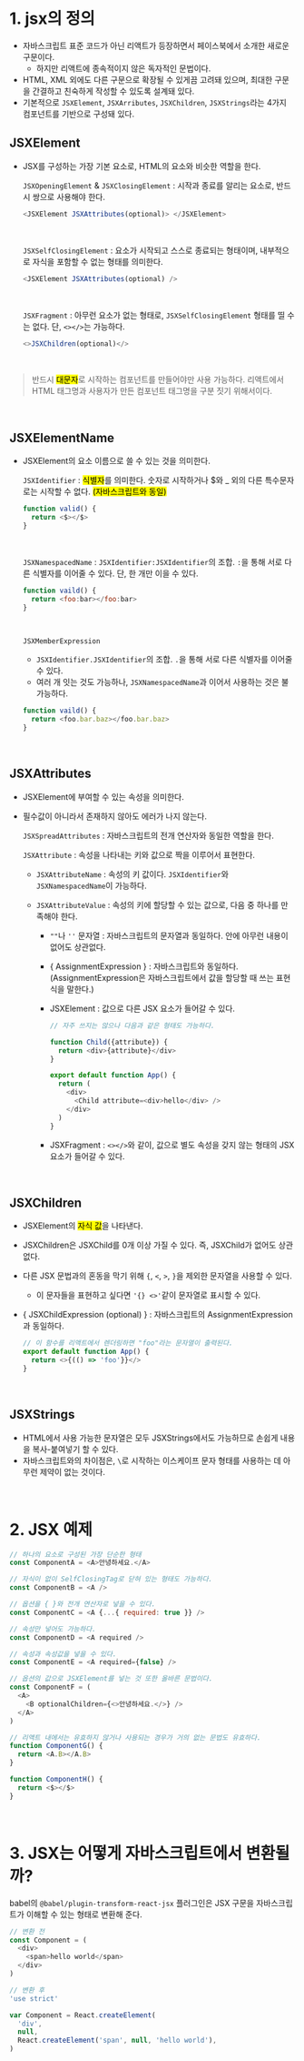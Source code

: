 # 1. jsx의 정의
- 자바스크립트 표준 코드가 아닌 리액트가 등장하면서 페이스북에서 소개한 새로운 구문이다.
  - 하지만 리액트에 종속적이지 않은 독자적인 문법이다.
- HTML, XML 외에도 다른 구문으로 확장될 수 있게끔 고려돼 있으며, 최대한 구문을 간결하고 친숙하게 작성할 수 있도록 설계돼 있다.
- 기본적으로 `JSXElement`, `JSXArributes`, `JSXChildren`, `JSXStrings`라는 4가지 컴포넌트를 기반으로 구성돼 있다.

## JSXElement
- JSX를 구성하는 가장 기본 요소로, HTML의 요소와 비슷한 역할을 한다.

  `JSXOpeningElement` & `JSXClosingElement` : 시작과 종료를 알리는 요소로, 반드시 쌍으로 사용해야 한다.
  ```javascript
  <JSXElement JSXAttributes(optional)> </JSXElement>
  ```
  <br>

  `JSXSelfClosingElement` : 요소가 시작되고 스스로 종료되는 형태이며, 내부적으로 자식을 포함할 수 없는 형태를 의미한다.
  ```javascript
  <JSXElement JSXAttributes(optional) />
  ```
  <br>

  `JSXFragment` : 아무런 요소가 없는 형태로, `JSXSelfClosingElement` 형태를 띨 수는 없다. 단, `<></>`는 가능하다.
  ```javascript
  <>JSXChildren(optional)</>
  ```
<br>

  > 반드시 <mark>대문자</mark>로 시작하는 컴포넌트를 만들어야만 사용 가능하다. 리액트에서 HTML 태그명과 사용자가 만든 컴포넌트 태그명을 구분 짓기 위해서이다.

<br>

## JSXElementName
- JSXElement의 요소 이름으로 쓸 수 있는 것을 의미한다.

  `JSXIdentifier` : <mark>식별자</mark>를 의미한다. 숫자로 시작하거나 $와 _ 외의 다른 특수문자로는 시작할 수 없다. <mark>(자바스크립트와 동일)</mark>
  ```javascript
  function valid() {
    return <$></$>
  }
  ```
  <br>

  `JSXNamespacedName` : `JSXIdentifier:JSXIdentifier`의 조합. `:`을 통해 서로 다른 식별자를 이어줄 수 있다. 단, 한 개만 이을 수 있다.
  ```javascript
  function vaild() {
    return <foo:bar></foo:bar>
  }
  ```
  <br>

  `JSXMemberExpression`
  - `JSXIdentifier.JSXIdentifier`의 조합. `.`을 통해 서로 다른 식별자를 이어줄 수 있다.
  - 여러 개 잇는 것도 가능하나, `JSXNamespacedName`과 이어서 사용하는 것은 불가능하다.
  ```javascript
  function vaild() {
    return <foo.bar.baz></foo.bar.baz>
  }
  ```

<br>

## JSXAttributes
- JSXElement에 부여할 수 있는 속성을 의미한다.
- 필수값이 아니라서 존재하지 않아도 에러가 나지 않는다.

  `JSXSpreadAttributes` : 자바스크립트의 전개 연산자와 동일한 역할을 한다.

  `JSXAttribute` : 속성을 나타내는 키와 값으로 짝을 이루어서 표현한다.
    - `JSXAttributeName` : 속성의 키 값이다. `JSXIdentifier`와 `JSXNamespacedName`이 가능하다.

    - `JSXAttributeValue` : 속성의 키에 할당할 수 있는 값으로, 다음 중 하나를 만족해야 한다.
      - `""`나 `''` 문자열 : 자바스크립트의 문자열과 동일하다. 안에 아무런 내용이 없어도 상관없다.
        
      - { AssignmentExpression } : 자바스크립트와 동일하다. (AssignmentExpression은 자바스크립트에서 값을 할당할 때 쓰는 표현식을 말한다.)
        
      - JSXElement : 값으로 다른 JSX 요소가 들어갈 수 있다.
        ```javascript
        // 자주 쓰지는 않으나 다음과 같은 형태도 가능하다.
        
        function Child({attribute}) {
          return <div>{attribute}</div>
        }
  
        export default function App() {
          return (
            <div>
              <Child attribute=<div>hello</div> />
            </div>
          )
        }
        ```

      - JSXFragment : `<></>`와 같이, 값으로 별도 속성을 갖지 않는 형태의 JSX 요소가 들어갈 수 있다.
<br>
     
## JSXChildren
- JSXElement의 <mark>자식 값</mark>을 나타낸다.
- JSXChildren은 JSXChild를 0개 이상 가질 수 있다. 즉, JSXChild가 없어도 상관 없다.
- 다른 JSX 문법과의 혼동을 막기 위해 `{`, `<`, `>`, `}`을 제외한 문자열을 사용할 수 있다.
  - 이 문자들을 표현하고 싶다면 `'{} <>'`같이 문자열로 표시할 수 있다.

- { JSXChildExpression (optional) } : 자바스크립트의 AssignmentExpression과 동일하다.
  ```javascript
  // 이 함수를 리액트에서 렌더링하면 "foo"라는 문자열이 출력된다.
  export default function App() {
    return <>{(() => 'foo'}}</>
  }
  ```
<br>

## JSXStrings
- HTML에서 사용 가능한 문자열은 모두 JSXStrings에서도 가능하므로 손쉽게 내용을 복사-붙여넣기 할 수 있다.
- 자바스크립트와의 차이점은, `\`로 시작하는 이스케이프 문자 형태를 사용하는 데 아무런 제약이 없는 것이다.

<br>

# 2. JSX 예제
```javascript
// 하나의 요소로 구성된 가장 단순한 형태
const ComponentA = <A>안녕하세요.</A>

// 자식이 없이 SelfClosingTag로 닫혀 있는 형태도 가능하다.
const ComponentB = <A />

// 옵션을 { }와 전개 연산자로 넣을 수 있다.
const ComponentC = <A {...{ required: true }} />

// 속성만 넣어도 가능하다.
const ComponentD = <A required />

// 속성과 속성값을 넣을 수 있다.
const ComponentE = <A required={false} />

// 옵션의 값으로 JSXElement를 넣는 것 또한 올바른 문법이다.
const ComponentF = (
  <A>
    <B optionalChildren={<>안녕하세요.</>} />
  </A>
)

// 리액트 내에서는 유효하지 않거나 사용되는 경우가 거의 없는 문법도 유효하다.
function ComponentG() {
  return <A.B></A.B>
}

function ComponentH() {
  return <$></$>
}
```
<br>

# 3. JSX는 어떻게 자바스크립트에서 변환될까?
babel의 `@babel/plugin-transform-react-jsx` 플러그인은 JSX 구문을 자바스크립트가 이해할 수 있는 형태로 변환해 준다.
```javascript
// 변환 전
const Component = (
  <div>
    <span>hello world</span>
  </div>
)

// 변환 후
'use strict'

var Component = React.createElement(
  'div',
  null,
  React.createElement('span', null, 'hello world'),
)
```
